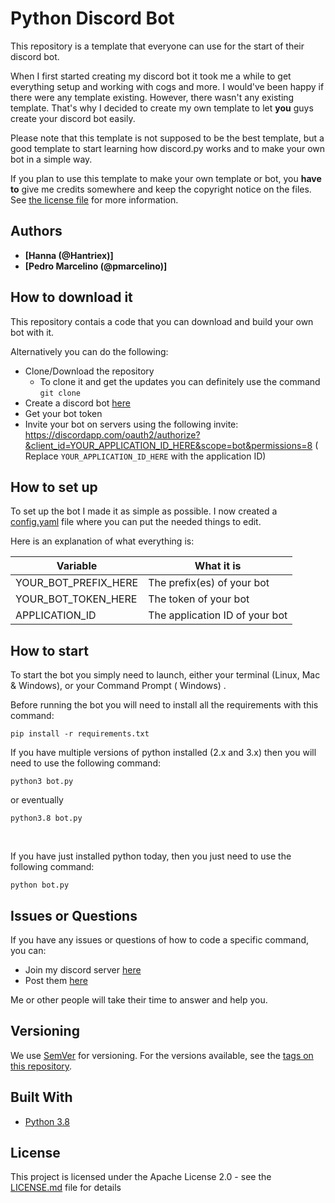 # Python Discord Bot 

This repository is a template that everyone can use for the start of their discord bot.

When I first started creating my discord bot it took me a while to get everything setup and working with cogs and more.
I would've been happy if there were any template existing. However, there wasn't any existing template. That's why I
decided to create my own template to let <b>you</b> guys create your discord bot easily.

Please note that this template is not supposed to be the best template, but a good template to start learning how
discord.py works and to make your own bot in a simple way.

If you plan to use this template to make your own template or bot, you **have to** give me credits somewhere and keep
the copyright notice on the files.
See [the license file](https://github.com/kkrypt0nn/Python-Discord-Bot-Template/blob/master/LICENSE.md) for more
information.

## Authors

* **[Hanna (@Hantriex)]**
* **[Pedro Marcelino (@pmarcelino)]**


## How to download it

This repository contais a code that you can download and build your own bot with it. 

Alternatively you can do the following:

* Clone/Download the repository
    * To clone it and get the updates you can definitely use the command
      `git clone`
* Create a discord bot [here](https://discord.com/developers/applications)
* Get your bot token
* Invite your bot on servers using the following invite:
  https://discordapp.com/oauth2/authorize?&client_id=YOUR_APPLICATION_ID_HERE&scope=bot&permissions=8 (
  Replace `YOUR_APPLICATION_ID_HERE` with the application ID)

## How to set up

To set up the bot I made it as simple as possible. I now created a [config.yaml](config.yaml) file where you can put the
needed things to edit.

Here is an explanation of what everything is:

| Variable              | What it is                                                            |
| ----------------------| ----------------------------------------------------------------------|
| YOUR_BOT_PREFIX_HERE  | The prefix(es) of your bot                                            |
| YOUR_BOT_TOKEN_HERE   | The token of your bot                                                 |
| APPLICATION_ID        | The application ID of your bot                                        |


## How to start

To start the bot you simply need to launch, either your terminal (Linux, Mac & Windows), or your Command Prompt (
Windows)
.

Before running the bot you will need to install all the requirements with this command:

```
pip install -r requirements.txt
```

If you have multiple versions of python installed (2.x and 3.x) then you will need to use the following command:

```
python3 bot.py
```

or eventually

```
python3.8 bot.py
```

<br>

If you have just installed python today, then you just need to use the following command:

```
python bot.py
```

## Issues or Questions

If you have any issues or questions of how to code a specific command, you can:

* Join my discord server [here](https://discord.gg/HzJ3Gfr)
* Post them [here](https://github.com/kkrypt0nn/Python-Discord-Bot-Template/issues)

Me or other people will take their time to answer and help you.

## Versioning

We use [SemVer](http://semver.org) for versioning. For the versions available, see
the [tags on this repository](https://github.com/kkrypt0nn/Python-Discord-Bot-Template/tags).

## Built With

* [Python 3.8](https://www.python.org/)

## License

This project is licensed under the Apache License 2.0 - see the [LICENSE.md](LICENSE.md) file for details
